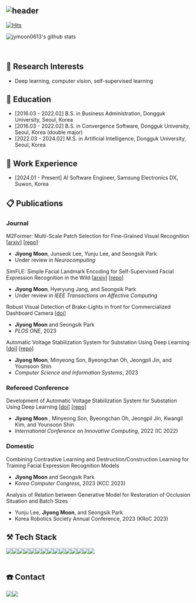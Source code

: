 <div align="left">
  
![header](https://capsule-render.vercel.app/api?type=waving&color=timeGradient&text=Welcome%20to%20My%20GitHub%20Profile%20&animation=twinkling&fontSize=35&fontAlignY=40&fontAlign=50&height=250&desc=Jiyong%20Moon&descAlignY=55&descAlign=50)
---
  
[![Hits](https://hits.seeyoufarm.com/api/count/incr/badge.svg?url=https%3A%2F%2Fgithub.com%2Fjymoon0613&count_bg=%233DC8AF&title_bg=%23555555&icon=github.svg&icon_color=%23E7E7E7&title=GITHUB&edge_flat=false)](https://hits.seeyoufarm.com)

![jymoon0613's github stats](https://github-readme-stats.vercel.app/api?username=jymoon0613&show_icons=true&theme=dark)
 
<br>

## 🔎 Research Interests
- Deep learning, computer vision, self-supervised learning

## 📕 Education
- [2016.03 - 2022.02] B.S. in Business Administration, Dongguk University, Seoul, Korea
- [2016.03 - 2022.02] B.S. in Convergence Software, Dongguk University, Seoul, Korea (double major)
- [2022.03 - 2024.02] M.S. in Artificial Intelligence, Dongguk University, Seoul, Korea

## 👜 Work Experience
- [2024.01 - Present] AI Software Engineer, Samsung Electronics DX, Suwon, Korea

## 📋 Publications
### Journal
M2Former: Multi-Scale Patch Selection for Fine-Grained Visual Recognition [[arxiv](https://arxiv.org/abs/2308.02161)] [[repo](https://github.com/jymoon0613/m2former)]
- **Jiyong Moon**, Junseok Lee, Yunju Lee, and Seongsik Park
- Under review in *Neurocomputing*

SimFLE: Simple Facial Landmark Encoding for Self-Supervised Facial Expression Recognition in the Wild [[arxiv](https://arxiv.org/abs/2303.07648)] [[repo](https://github.com/jymoon0613/simfle)]
- **Jiyong Moon**, Hyeryung Jang, and Seongsik Park
- Under review in *IEEE Transactions on Affective Computing*

Robust Visual Detection of Brake-Lights in front for Commercialized Dashboard Camera [[doi](https://doi.org/10.1371/journal.pone.0289700)]
- **Jiyong Moon** and Seongsik Park
- *PLOS ONE*, 2023

Automatic Voltage Stabilization System for Substation Using Deep Learning [[doi](https://doi.org/10.2298/CSIS220509050M)] [[repo](https://github.com/jymoon0613/avss)]
- **Jiyong Moon**, Minyeong Son, Byeongchan Oh, Jeongpil Jin, and Younsoon Shin
- *Computer Science and Information Systems*, 2023

### Refereed Conference
Development of Automatic Voltage Stabilization System for Substation Using Deep Learning [[doi](https://doi.org/10.1007/978-981-19-4132-0_14)] [[repo](https://github.com/jymoon0613/avss)]
- **Jiyong Moon** , Minyeong Son, Byeongchan Oh, Jeongpil Jin, Kwangil Kim, and Younsoon Shin
- *International Conference on Innovative Computing*, 2022 (IC 2022)

### Domestic
Combining Contrastive Learning and Destruction/Construction Learning for Training Facial Expression Recognition Models
- **Jiyong Moon** and Seongsik Park
- *Korea Computer Congress*, 2023 (KCC 2023)

Analysis of Relation between Generative Model for Restoration of Occlusion Situation and Batch Sizes
- Yunju Lee, **Jiyong Moon**, and Seongsik Park
- Korea Robotics Society Annual Conference, 2023 (KRoC 2023)

## ⚒️ Tech Stack
<div style="display:flex; flex-direction:row;">
    <img src="https://img.shields.io/badge/Python-3776AB?style=for-the-badge&logo=Python&logoColor=white"> 
    <img src="https://img.shields.io/badge/C++-00599C?style=for-the-badge&logo=Cplusplus&logoColor=white">
    <br>
    <img src="https://img.shields.io/badge/PyTorch-EE4C2C?style=for-the-badge&logo=PyTorch&logoColor=white"> 
    <img src="https://img.shields.io/badge/Keras-D00000?style=for-the-badge&logo=Keras&logoColor=white"> 
    <img src="https://img.shields.io/badge/TensorFlow-FF6F00?style=for-the-badge&logo=TensorFlow&logoColor=white"> 
    <img src="https://img.shields.io/badge/OpenCV-5C3EE8?style=for-the-badge&logo=OpenCV&logoColor=white">
    <br>
    <img src="https://img.shields.io/badge/pandas-150458?style=for-the-badge&logo=pandas&logoColor=white"> 
    <img src="https://img.shields.io/badge/NumPy-013243?style=for-the-badge&logo=NumPy&logoColor=white">
    <img src="https://img.shields.io/badge/scikit&#95learn-F7931E?style=for-the-badge&logo=scikit-learn&logoColor=white"> 
    <img src="https://img.shields.io/badge/SciPy-8CAAE6?style=for-the-badge&logo=SciPy&logoColor=white"> 
    <br>
    <img src="https://img.shields.io/badge/R-276DC3?style=flat-square&logo=R&logoColor=white">
    <img src="https://img.shields.io/badge/C-A8B9CC?style=flat-square&logo=C&logoColor=white"> 
    <img src="https://img.shields.io/badge/html5-E34F26?style=flat-square&logo=html5&logoColor=white"> 
    <img src="https://img.shields.io/badge/css-1572B6?style=flat-square&logo=css3&logoColor=white"> 
    <img src="https://img.shields.io/badge/javascript-F7DF1E?style=flat-square&logo=javascript&logoColor=black"> 
    <br>
</div><br>

## ☎️ Contact
<div style="display:flex; flex-direction:row;">
    <a href="mailto:asdwldyd123@gmail.com">
        <img src="https://img.shields.io/badge/Gmail-EA4335?style=for-the-badge&logo=Gmail&logoColor=white"> 
    </a>
    <a href="https://www.instagram.com/mziiyong_/">
        <img src="https://img.shields.io/badge/Instagram-E4405F?style=for-the-badge&logo=Instagram&logoColor=white"> 
    </a>
</div><br>
</div>
